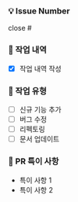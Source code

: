 ### 💡 Issue Number

close #

### 📙 작업 내역

- [x] 작업 내역 작성

### 📘 작업 유형

- [ ] 신규 기능 추가
- [ ] 버그 수정
- [ ] 리펙토링
- [ ] 문서 업데이트

### 📝 PR 특이 사항

- 특이 사항 1
- 특이 사항 2

<br/><br/>